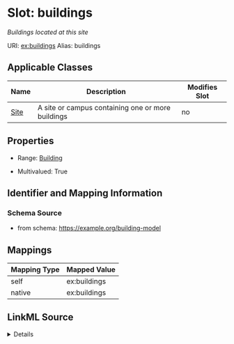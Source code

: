 

# Slot: buildings 


_Buildings located at this site_





URI: [ex:buildings](https://example.org/onto/buildings)
Alias: buildings

<!-- no inheritance hierarchy -->





## Applicable Classes

| Name | Description | Modifies Slot |
| --- | --- | --- |
| [Site](Site.md) | A site or campus containing one or more buildings |  no  |






## Properties

* Range: [Building](Building.md)

* Multivalued: True




## Identifier and Mapping Information






### Schema Source


* from schema: https://example.org/building-model




## Mappings

| Mapping Type | Mapped Value |
| ---  | ---  |
| self | ex:buildings |
| native | ex:buildings |




## LinkML Source

<details>
```yaml
name: buildings
description: Buildings located at this site
from_schema: https://example.org/building-model
rank: 1000
alias: buildings
domain_of:
- Site
range: Building
multivalued: true
inlined: true
inlined_as_list: true

```
</details>